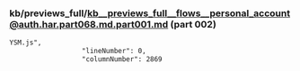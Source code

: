 ### kb/previews_full/kb__previews_full__flows__personal_account@auth.har.part068.md.part001.md (part 002)

```md
YSM.js",
                  "lineNumber": 0,
                  "columnNumber": 2869

```

```
